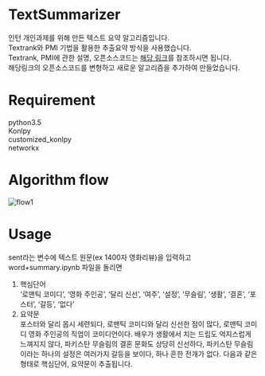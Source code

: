 # TextSummarizer
인턴 개인과제를 위해 만든 텍스트 요약 알고리즘입니다.<br>Textrank와 PMI 기법을 활용한 추출요약 방식을 사용했습니다.<br>Textrank, PMI에 관한 설명, 오픈소스코드는 [해당 링크](https://bab2min.tistory.com/552)를 참조하시면 됩니다.<br>
해당링크의 오픈소스코드를 변형하고 새로운 알고리즘을 추가하여 만들었습니다.


# Requirement
python3.5<br>
Konlpy<br>
customized_konlpy<br>
networkx<br>

# Algorithm flow

![flow1](https://user-images.githubusercontent.com/43260218/46671897-f95d8980-cc10-11e8-9e17-ba0ac6335ece.PNG)

# Usage

sent라는 변수에 텍스트 원문(ex 1400자 영화리뷰)을 입력하고 word+summary.ipynb 파일을 돌리면<br>
1. 핵심단어<br>
‘로맨틱 코미디’, ‘영화 주인공’, ‘달리 신선’, ‘여주’, ‘설정’, ‘무슬림’, ‘생활’, ‘결혼’, ‘포스터’, ‘갈등’, ‘없다’
2. 요약문<br>
포스터와 달리 몹시 세련되다, 로맨틱 코미디와 달리 신선한 점이 많다, 로맨틱 코미디 영화 주인공의 직업이 코미디언이다. 배우가 생활에서 치는 드립도 억지스럽게 느껴지지 않다, 파키스탄 무슬림의 결혼 문화도 상당히 신선하다, 파키스탄 무슬림이라는 하나의 설정은 여러가지 갈등을 보이다, 하나 흔한 전개가 없다.
다음과 같은 형태로 핵심단어, 요약문이 추출됩니다.
